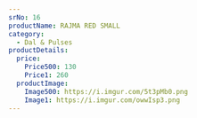 ```yaml
---
srNo: 16
productName: RAJMA RED SMALL
category:
  - Dal & Pulses
productDetails:
  price:
    Price500: 130
    Price1: 260
  productImage:
    Image500: https://i.imgur.com/5t3pMb0.png
    Image1: https://i.imgur.com/owwIsp3.png
---
```

